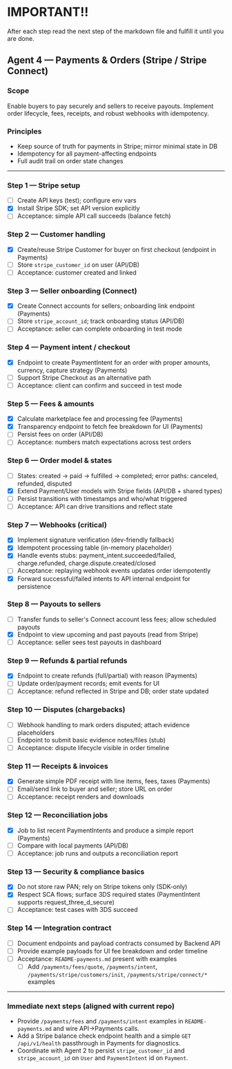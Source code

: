 # IMPORTANT!!
After each step read the next step of the markdown file  and fulfill it until you are done.

## Agent 4 — Payments & Orders (Stripe / Stripe Connect)

### Scope
Enable buyers to pay securely and sellers to receive payouts. Implement order lifecycle, fees, receipts, and robust webhooks with idempotency.

### Principles
- Keep source of truth for payments in Stripe; mirror minimal state in DB
- Idempotency for all payment-affecting endpoints
- Full audit trail on order state changes

---

### Step 1 — Stripe setup
- [ ] Create API keys (test); configure env vars
- [x] Install Stripe SDK; set API version explicitly
- [ ] Acceptance: simple API call succeeds (balance fetch)

### Step 2 — Customer handling
- [x] Create/reuse Stripe Customer for buyer on first checkout (endpoint in Payments)
- [ ] Store `stripe_customer_id` on user (API/DB)
- [ ] Acceptance: customer created and linked

### Step 3 — Seller onboarding (Connect)
- [x] Create Connect accounts for sellers; onboarding link endpoint (Payments)
- [ ] Store `stripe_account_id`; track onboarding status (API/DB)
- [ ] Acceptance: seller can complete onboarding in test mode

### Step 4 — Payment intent / checkout
- [x] Endpoint to create PaymentIntent for an order with proper amounts, currency, capture strategy (Payments)
- [ ] Support Stripe Checkout as an alternative path
- [ ] Acceptance: client can confirm and succeed in test mode

### Step 5 — Fees & amounts
- [x] Calculate marketplace fee and processing fee (Payments)
- [x] Transparency endpoint to fetch fee breakdown for UI (Payments)
- [ ] Persist fees on order (API/DB)
- [ ] Acceptance: numbers match expectations across test orders

### Step 6 — Order model & states
- [ ] States: created → paid → fulfilled → completed; error paths: canceled, refunded, disputed
- [x] Extend Payment/User models with Stripe fields (API/DB + shared types)
- [ ] Persist transitions with timestamps and who/what triggered
- [ ] Acceptance: API can drive transitions and reflect state

### Step 7 — Webhooks (critical)
- [x] Implement signature verification (dev-friendly fallback)
- [x] Idempotent processing table (in-memory placeholder)
- [x] Handle events stubs: payment_intent.succeeded/failed, charge.refunded, charge.dispute.created/closed
- [ ] Acceptance: replaying webhook events updates order idempotently
- [x] Forward successful/failed intents to API internal endpoint for persistence

### Step 8 — Payouts to sellers
- [ ] Transfer funds to seller's Connect account less fees; allow scheduled payouts
- [x] Endpoint to view upcoming and past payouts (read from Stripe)
- [ ] Acceptance: seller sees test payouts in dashboard

### Step 9 — Refunds & partial refunds
- [x] Endpoint to create refunds (full/partial) with reason (Payments)
- [ ] Update order/payment records; emit events for UI
- [ ] Acceptance: refund reflected in Stripe and DB; order state updated

### Step 10 — Disputes (chargebacks)
- [ ] Webhook handling to mark orders disputed; attach evidence placeholders
- [ ] Endpoint to submit basic evidence notes/files (stub)
- [ ] Acceptance: dispute lifecycle visible in order timeline

### Step 11 — Receipts & invoices
- [x] Generate simple PDF receipt with line items, fees, taxes (Payments)
- [ ] Email/send link to buyer and seller; store URL on order
- [ ] Acceptance: receipt renders and downloads

### Step 12 — Reconciliation jobs
- [x] Job to list recent PaymentIntents and produce a simple report (Payments)
- [ ] Compare with local payments (API/DB)
- [ ] Acceptance: job runs and outputs a reconciliation report

### Step 13 — Security & compliance basics
- [x] Do not store raw PAN; rely on Stripe tokens only (SDK-only)
- [x] Respect SCA flows; surface 3DS required states (PaymentIntent supports request_three_d_secure)
- [ ] Acceptance: test cases with 3DS succeed

### Step 14 — Integration contract
- [ ] Document endpoints and payload contracts consumed by Backend API
- [ ] Provide example payloads for UI fee breakdown and order timeline
- [ ] Acceptance: `README-payments.md` present with examples
  - [ ] Add `/payments/fees/quote`, `/payments/intent`, `/payments/stripe/customers/init`, `/payments/stripe/connect/*` examples

---

### Immediate next steps (aligned with current repo)
- Provide `/payments/fees` and `/payments/intent` examples in `README-payments.md` and wire API→Payments calls.
- Add a Stripe balance check endpoint health and a simple `GET /api/v1/health` passthrough in Payments for diagnostics.
- Coordinate with Agent 2 to persist `stripe_customer_id` and `stripe_account_id` on `User` and `PaymentIntent` id on `Payment`.


